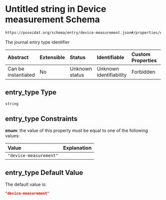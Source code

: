 # Untitled string in Device measurement Schema

```txt
https://poseidat.org/schema/entry/device-measurement.json#/properties/entry_type
```

The journal entry type identifier

| Abstract            | Extensible | Status         | Identifiable            | Custom Properties | Additional Properties | Access Restrictions | Defined In                                                                               |
| :------------------ | :--------- | :------------- | :---------------------- | :---------------- | :-------------------- | :------------------ | :--------------------------------------------------------------------------------------- |
| Can be instantiated | No         | Unknown status | Unknown identifiability | Forbidden         | Allowed               | none                | [device-measurement.json*](schemas/entry/device-measurement.json "open original schema") |

## entry_type Type

`string`

## entry_type Constraints

**enum**: the value of this property must be equal to one of the following values:

| Value                  | Explanation |
| :--------------------- | :---------- |
| `"device-measurement"` |             |

## entry_type Default Value

The default value is:

```json
"device-measurement"
```
